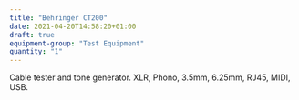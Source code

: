 ```yaml
---
title: "Behringer CT200"
date: 2021-04-20T14:58:20+01:00
draft: true
equipment-group: "Test Equipment"
quantity: "1"
---
```


Cable tester and tone generator. XLR, Phono, 3.5mm, 6.25mm, RJ45, MIDI, USB.
